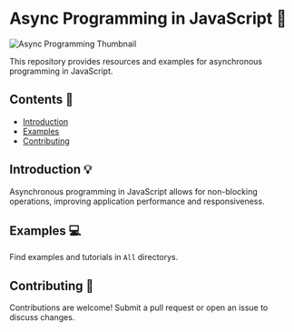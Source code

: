 # Async Programming in JavaScript 🚀

![Async Programming Thumbnail](https://media.dev.to/cdn-cgi/image/width=1000,height=420,fit=cover,gravity=auto,format=auto/https%3A%2F%2Fdev-to-uploads.s3.amazonaws.com%2Fuploads%2Farticles%2F75p1ppqkmlk453zdmx1a.jpg)

This repository provides resources and examples for asynchronous programming in JavaScript.

## Contents 📑

- [Introduction](#introduction)
- [Examples](#examples)
- [Contributing](#contributing)

## Introduction 💡

Asynchronous programming in JavaScript allows for non-blocking operations, improving application performance and responsiveness.

## Examples 💻

Find examples and tutorials in  `All` directorys.

## Contributing 🤝

Contributions are welcome! Submit a pull request or open an issue to discuss changes.
